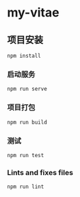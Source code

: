 # my-vitae

## 项目安装
```
npm install
```

### 启动服务
```
npm run serve
```

### 项目打包
```
npm run build
```

### 测试
```
npm run test
```

### Lints and fixes files
```
npm run lint
```
